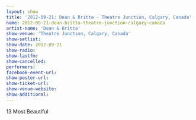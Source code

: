```yaml
---
layout: show
title: '2012-09-21: Dean & Britta - Theatre Junction, Calgary, Canada'
name: 2012-09-21-dean-britta-theatre-junction-calgary-canada
artist-name: 'Dean & Britta'
show-venue: 'Theatre Junction, Calgary, Canada'
show-setlist: 
show-date: 2012-09-21
show-radio: 
show-lastfm: 
show-cancelled: 
performers: 
facebook-event-url: 
show-poster-url: 
show-ticket-url: 
show-venue-website: 
show-additional: 
---
```


13 Most Beautiful